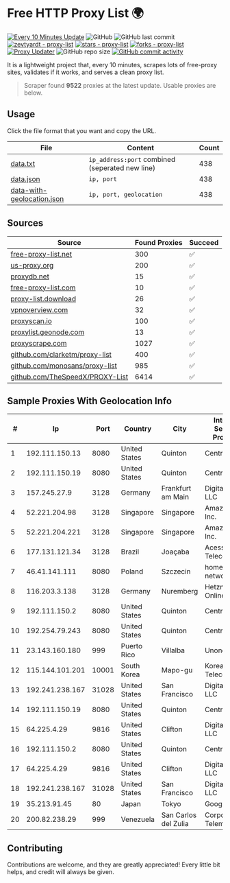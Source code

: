 
# Free HTTP Proxy List 🌍

[![Every 10 Minutes Update](https://github.com/mertguvencli/http-proxy-list/actions/workflows/main.yml/badge.svg?branch=main)](https://github.com/mertguvencli/http-proxy-list/actions/workflows/main.yml)
![GitHub](https://img.shields.io/github/license/mertguvencli/http-proxy-list)
![GitHub last commit](https://img.shields.io/github/last-commit/mertguvencli/http-proxy-list)
[![zevtyardt - proxy-list](https://img.shields.io/static/v1?label=zevtyardt&message=proxy-list&color=blue&logo=github)](https://github.com/zevtyardt/proxy-list "Go to GitHub repo")
[![stars - proxy-list](https://img.shields.io/github/stars/zevtyardt/proxy-list?style=social)](https://github.com/zevtyardt/proxy-list)
[![forks - proxy-list](https://img.shields.io/github/forks/zevtyardt/proxy-list?style=social)](https://github.com/zevtyardt/proxy-list)
[![Proxy Updater](https://github.com/zevtyardt/proxy-list/workflows/Proxy%20Updater/badge.svg)](https://github.com/zevtyardt/proxy-list/actions?query=workflow:"Proxy+Updater")
![GitHub repo size](https://img.shields.io/github/repo-size/zevtyardt/proxy-list)
[![GitHub commit activity](https://img.shields.io/github/commit-activity/m/zevtyardt/proxy-list?logo=commits)](https://github.com/zevtyardt/proxy-list/commits/main)

It is a lightweight project that, every 10 minutes, scrapes lots of free-proxy sites, validates if it works, and serves a clean proxy list.

> Scraper found **9522** proxies at the latest update. Usable proxies are below.

## Usage

Click the file format that you want and copy the URL.

|File|Content|Count|
|----|-------|-----|
|[data.txt](https://raw.githubusercontent.com/mertguvencli/http-proxy-list/main/proxy-list/data.txt)|`ip_address:port` combined (seperated new line)|438|
|[data.json](https://raw.githubusercontent.com/mertguvencli/http-proxy-list/main/proxy-list/data.json)|`ip, port`|438|
|[data-with-geolocation.json](https://raw.githubusercontent.com/mertguvencli/http-proxy-list/main/proxy-list/data-with-geolocation.json)|`ip, port, geolocation`|438|

## Sources

|Source|Found Proxies|Succeed|
|------|-------------|-------|
|[free-proxy-list.net](https://free-proxy-list.net)|300|✅|
|[us-proxy.org](https://www.us-proxy.org)|200|✅|
|[proxydb.net](http://proxydb.net)|15|✅|
|[free-proxy-list.com](https://free-proxy-list.com/?page=&port=&type%5B%5D=http&type%5B%5D=https&up_time=0&search=Search)|10|✅|
|[proxy-list.download](https://www.proxy-list.download/HTTP)|26|✅|
|[vpnoverview.com](https://vpnoverview.com/privacy/anonymous-browsing/free-proxy-servers)|32|✅|
|[proxyscan.io](https://www.proxyscan.io)|100|✅|
|[proxylist.geonode.com](https://proxylist.geonode.com/api/proxy-list?limit=300&page=1&sort_by=lastChecked&sort_type=desc&protocols=http,https)|13|✅|
|[proxyscrape.com](https://api.proxyscrape.com/v2/?request=displayproxies&protocol=http&timeout=10000&country=all&ssl=all&anonymity=all)|1027|✅|
|[github.com/clarketm/proxy-list](https://raw.githubusercontent.com/clarketm/proxy-list/master/proxy-list-raw.txt)|400|✅|
|[github.com/monosans/proxy-list](https://raw.githubusercontent.com/monosans/proxy-list/main/proxies/http.txt)|985|✅|
|[github.com/TheSpeedX/PROXY-List](https://raw.githubusercontent.com/TheSpeedX/PROXY-List/master/http.txt)|6414|✅|


## Sample Proxies With Geolocation Info

|#|Ip|Port|Country|City|Internet Service Provider|
|-|--|----|-------|----|-------------------------|
|1|192.111.150.13|8080|United States|Quinton|Centrilogic|
|2|192.111.150.19|8080|United States|Quinton|Centrilogic|
|3|157.245.27.9|3128|Germany|Frankfurt am Main|DigitalOcean, LLC|
|4|52.221.204.98|3128|Singapore|Singapore|Amazon.com, Inc.|
|5|52.221.204.221|3128|Singapore|Singapore|Amazon.com, Inc.|
|6|177.131.121.34|3128|Brazil|Joaçaba|Acessoline Telecom|
|7|46.41.141.111|8080|Poland|Szczecin|home.pl network|
|8|116.203.3.138|3128|Germany|Nuremberg|Hetzner Online GmbH|
|9|192.111.150.2|8080|United States|Quinton|Centrilogic|
|10|192.254.79.243|8080|United States|Quinton|Centrilogic|
|11|23.143.160.180|999|Puerto Rico|Villalba|Unonet Corp|
|12|115.144.101.201|10001|South Korea|Mapo-gu|Korea Telecom|
|13|192.241.238.167|31028|United States|San Francisco|DigitalOcean, LLC|
|14|192.111.150.19|8080|United States|Quinton|Centrilogic|
|15|64.225.4.29|9816|United States|Clifton|DigitalOcean, LLC|
|16|192.111.150.2|8080|United States|Quinton|Centrilogic|
|17|64.225.4.29|9816|United States|Clifton|DigitalOcean, LLC|
|18|192.241.238.167|31028|United States|San Francisco|DigitalOcean, LLC|
|19|35.213.91.45|80|Japan|Tokyo|Google LLC|
|20|200.82.238.29|999|Venezuela|San Carlos del Zulia|Corporación Telemic C.A.|



## Contributing

Contributions are welcome, and they are greatly appreciated! Every
little bit helps, and credit will always be given.

